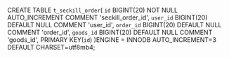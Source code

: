 
CREATE TABLE `t_seckill_order`(
	`id` BIGINT(20) NOT NULL AUTO_INCREMENT COMMENT 'seckill_order_id',
	`user_id` BIGINT(20) DEFAULT NULL COMMENT 'user_id',
	`order_id` BIGINT(20) DEFAULT NULL COMMENT 'order_id',
	`goods_id` BIGINT(20) DEFAULT NULL COMMENT 'goods_id',
PRIMARY KEY(`id`)
)ENGINE = INNODB AUTO_INCREMENT=3 DEFAULT CHARSET=utf8mb4;

